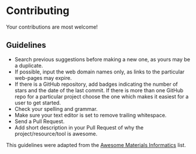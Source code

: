 # Contributing

Your contributions are most welcome!

## Guidelines

- Search previous suggestions before making a new one, as yours may be a duplicate.
- If possible, input the web domain names only, as links to the particular web-pages may expire.
- If there is a GitHub repository, add badges indicating the number of stars and the date of the last commit. If there is more than one GitHub repo for a particular project choose the one which makes it easiest for a user to get started.
- Check your spelling and grammar.
- Make sure your text editor is set to remove trailing whitespace.
- Send a Pull Request.
- Add short description in your Pull Request of why the project/resource/tool is awesome.

This guidelines were adapted from the [Awesome Materials Informatics](https://github.com/tilde-lab/awesome-materials-informatics) list.
